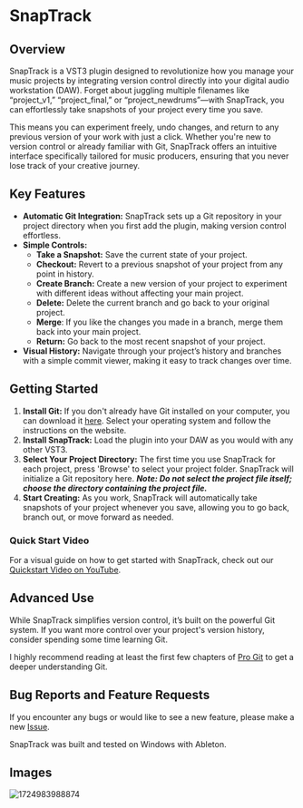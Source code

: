 # SnapTrack

## Overview
SnapTrack is a VST3 plugin designed to revolutionize how you manage your music projects by integrating version control directly into your digital audio workstation (DAW). Forget about juggling multiple filenames like “project_v1,” “project_final,” or “project_newdrums”—with SnapTrack, you can effortlessly take snapshots of your project every time you save.

This means you can experiment freely, undo changes, and return to any previous version of your work with just a click. Whether you're new to version control or already familiar with Git, SnapTrack offers an intuitive interface specifically tailored for music producers, ensuring that you never lose track of your creative journey.

## Key Features
- **Automatic Git Integration:** SnapTrack sets up a Git repository in your project directory when you first add the plugin, making version control effortless.
- **Simple Controls:**
  - **Take a Snapshot:** Save the current state of your project. 
  - **Checkout:** Revert to a previous snapshot of your project from any point in history.
  - **Create Branch:** Create a new version of your project to experiment with different ideas without affecting your main project.
  - **Delete:** Delete the current branch and go back to your original project.
  - **Merge**: If you like the changes you made in a branch, merge them back into your main project.
  - **Return:** Go back to the most recent snapshot of your project.
- **Visual History:** Navigate through your project’s history and branches with a simple commit viewer, making it easy to track changes over time.

## Getting Started
1. **Install Git:** If you don't already have Git installed on your computer, you can download it [here](https://git-scm.com/downloads). Select your operating system and follow the instructions on the website.
2. **Install SnapTrack:** Load the plugin into your DAW as you would with any other VST3.
3. **Select Your Project Directory:** The first time you use SnapTrack for each project, press 'Browse' to select your project folder. SnapTrack will initialize a Git repository here.
***Note: Do not select the project file itself; choose the directory containing the project file.***
4. **Start Creating:** As you work, SnapTrack will automatically take snapshots of your project whenever you save, allowing you to go back, branch out, or move forward as needed.

### Quick Start Video
For a visual guide on how to get started with SnapTrack, check out our [Quickstart Video on YouTube](https://youtu.be/j3oDj4kZQ0Q).

## Advanced Use
While SnapTrack simplifies version control, it’s built on the powerful Git system. If you want more control over your project's version history, consider spending some time learning Git. 

I highly recommend reading at least the first few chapters of [Pro Git](https://git-scm.com/book/en/v2) to get a deeper understanding Git.

## Bug Reports and Feature Requests
If you encounter any bugs or would like to see a new feature, please make a new [Issue](https://www.github.com/jakeyjakeyy/SnapTrack/issues).

SnapTrack was built and tested on Windows with Ableton. 

## Images

![1724983988874](https://github.com/user-attachments/assets/df6ece04-78a0-4bc3-96e8-e842c05aeda5)

